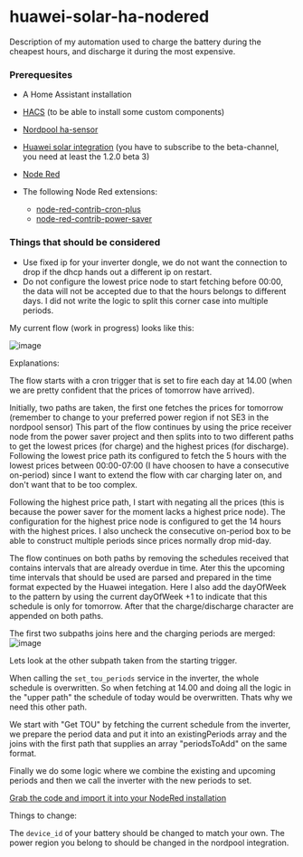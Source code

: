 # huawei-solar-ha-nodered
Description of my automation used to charge the battery during the cheapest hours, and discharge it during the most expensive.

### Prerequesites

* A Home Assistant installation 
* [HACS](https://hacs.xyz/) (to be able to install some custom components)
* [Nordpool ha-sensor](https://github.com/custom-components/nordpool)
* [Huawei solar integration](https://github.com/wlcrs/huawei_solar/) (you have to subscribe to the beta-channel, you need at least the 1.2.0 beta 3)
* [Node Red](https://community.home-assistant.io/t/home-assistant-community-add-on-node-red/55023)

* The following Node Red extensions:
  - [node-red-contrib-cron-plus](https://flows.nodered.org/node/node-red-contrib-cron-plus)
  - [node-red-contrib-power-saver](powersaver.no/)
  
### Things that should be considered
* Use fixed ip for your inverter dongle, we do not want the connection to drop if the dhcp hands out a different ip on restart.
* Do not configure the lowest price node to start fetching before 00:00, the data will not be accepted due to that the hours belongs to different days. I did not write the logic to split this corner case into multiple periods.

My current flow (work in progress) looks like this:

![image](https://user-images.githubusercontent.com/123237/209923869-7aa084eb-0297-4e92-b55c-c2d44e752257.png)

Explanations:

The flow starts with a cron trigger that is set to fire each day at 14.00 (when we are pretty confident that the prices of tomorrow have arrived).

Initially, two paths are taken, the first one fetches the prices for tomorrow (remember to change to your preferred power region if not SE3 in the nordpool sensor)
This part of the flow continues by using the price receiver node from the power saver project and then splits into to two different paths to get the lowest prices (for charge) and the highest prices (for discharge). Following the lowest price path its configured to fetch the 5 hours with the lowest prices between 00:00-07:00 (I have choosen to have a consecutive on-period) since I want to extend the flow with car charging later on, and don't want that to be too complex. 

Following the highest price path, I start with negating all the prices (this is because the power saver for the moment lacks a highest price node). The configuration for the highest price node is configured to get the 14 hours with the highest prices. I also uncheck the consecutive on-period box to be able to construct multiple periods since prices normally drop mid-day.

The flow continues on both paths by removing the schedules received that contains intervals that are already overdue in time. Ater this the upcoming time intervals that should be used are parsed and prepared in the time format expected by the Huawei integation. Here I also add the dayOfWeek to the pattern by using the current dayOfWeek +1 to indicate that this schedule is only for tomorrow. After that the charge/discharge character are appended on both paths.

The first two subpaths joins here and the charging periods are merged:
![image](https://user-images.githubusercontent.com/123237/209925671-35bb3af3-c2f1-45e9-b974-f826a554888f.png)

Lets look at the other subpath taken from the starting trigger.

When calling the ```set_tou_periods``` service in the inverter, the whole schedule is overwritten. So when fetching at 14.00 and doing all the logic in the "upper path" the schedule of today would be overwritten. Thats why we need this other path.

We start with "Get TOU" by fetching the current schedule from the inverter, we prepare the period data and put it into an existingPeriods array and the joins with the first path that supplies an array "periodsToAdd" on the same format. 

Finally we do some logic where we combine the existing and upcoming periods and then we call the inverter with the new periods to set.


[Grab the code and import it into your NodeRed installation](tou-node-red.json)

Things to change:

The ```device_id``` of your battery should be changed to match your own.
The power region you belong to should be changed in the nordpool integration.






